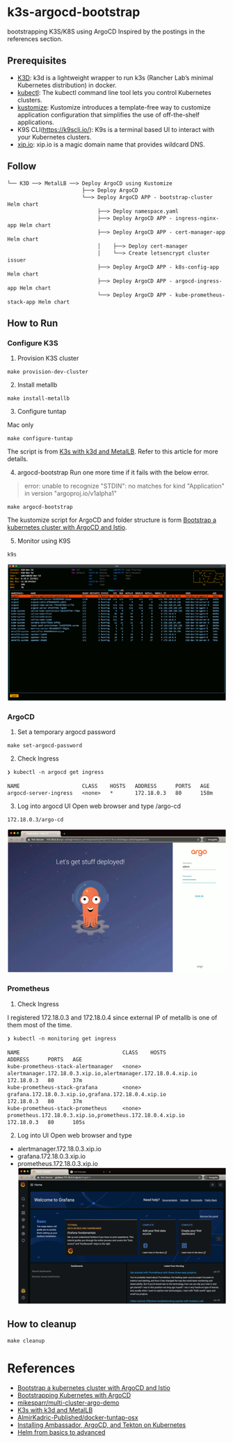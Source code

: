# k3s-argocd-bootstrap
bootstrapping K3S/K8S using ArgoCD
Inspired by the postings in the references section.

## Prerequisites
* [K3D](https://k3d.io/): k3d is a lightweight wrapper to run k3s (Rancher Lab’s minimal Kubernetes distribution) in docker.
* [kubectl](https://kubernetes.io/docs/reference/kubectl/overview/): The kubectl command line tool lets you control Kubernetes clusters.
* [kustomize](https://kustomize.io/): Kustomize introduces a template-free way to customize application configuration that simplifies the use of off-the-shelf applications.
* K9S CLI(https://k9scli.io/): K9s is a terminal based UI to interact with your Kubernetes clusters.
* [xip.io](http://xip.io/): xip.io is a magic domain name that provides wildcard DNS.

## Follow
```
└── K3D ──> MetalLB ──> Deploy ArgoCD using Kustomize
                        ├──> Deploy ArgoCD
                        └──> Deploy ArgoCD APP - bootstrap-cluster Helm chart
                             ├──> Deploy namespace.yaml
                             ├──> Deploy ArgoCD APP - ingress-nginx-app Helm chart
                             ├──> Deploy ArgoCD APP - cert-manager-app Helm chart
                             │    ├──> Deploy cert-manager
                             │    └──> Create letsencrypt cluster issuer
                             ├──> Deploy ArgoCD APP - k8s-config-app Helm chart
                             ├──> Deploy ArgoCD APP - argocd-ingress-app Helm chart
                             └──> Deploy ArgoCD APP - kube-prometheus-stack-app Helm chart
```

## How to Run
### Configure K3S
1. Provision K3S cluster
```
make provision-dev-cluster
```
2. Install metallb
```
make install-metallb
```
3. Configure tuntap

Mac only
```
make configure-tuntap
```
The script is from [K3s with k3d and MetalLB](https://blog.kubernauts.io/k3s-with-k3d-and-metallb-on-mac-923a3255c36e). Refer to this article for more details.

4. argocd-bootstrap
Run one more time if it fails with the below error.
> error: unable to recognize "STDIN": no matches for kind "Application" in version "argoproj.io/v1alpha1"
```
make argocd-bootstrap
```
The kustomize script for ArgoCD and folder structure is form [Bootstrap a kubernetes cluster with ArgoCD and Istio](https://nemo83.dev/posts/argocd-istio-operator-bootstrap/).

5. Monitor using K9S
```
k9s
```
![](./docs/images/01.k9s_argocd.gif)

### ArgoCD
1. Set a temporary argocd password
```
make set-argocd-password
```
2. Check Ingress
```
❯ kubectl -n argocd get ingress

NAME                    CLASS    HOSTS   ADDRESS      PORTS   AGE
argocd-server-ingress   <none>   *       172.18.0.3   80      158m
```
3. Log into argocd UI
Open web browser and type <argocd ingress address>/argo-cd
```
172.18.0.3/argo-cd
```
![](./docs/images/02.argocd.gif)

### Prometheus
1. Check Ingress

I registered 172.18.0.3 and 172.18.0.4 since external IP of metallb is one of them most of the time.
```
❯ kubectl -n monitoring get ingress

NAME                                 CLASS    HOSTS                                                           ADDRESS      PORTS   AGE
kube-prometheus-stack-alertmanager   <none>   alertmanager.172.18.0.3.xip.io,alertmanager.172.18.0.4.xip.io   172.18.0.3   80      37m
kube-prometheus-stack-grafana        <none>   grafana.172.18.0.3.xip.io,grafana.172.18.0.4.xip.io             172.18.0.3   80      37m
kube-prometheus-stack-prometheus     <none>   prometheus.172.18.0.3.xip.io,prometheus.172.18.0.4.xip.io       172.18.0.3   80      105s
```
2. Log into UI
Open web browser and type
* alertmanager.172.18.0.3.xip.io
* grafana.172.18.0.3.xip.io
* prometheus.172.18.0.3.xip.io
![](./docs/images/03.kube-prometheus.gif)

## How to cleanup
```
make cleanup
```

# References
* [Bootstrap a kubernetes cluster with ArgoCD and Istio](https://nemo83.dev/posts/argocd-istio-operator-bootstrap/)
* [Bootstrapping Kubernetes with ArgoCD](https://alexsimonjones.medium.com/bootstrapping-kubernetes-with-argocd-989f27ae475)
* [mikesparr/multi-cluster-argo-demo](https://github.com/mikesparr/multi-cluster-argo-demo)
* [K3s with k3d and MetalLB](https://blog.kubernauts.io/k3s-with-k3d-and-metallb-on-mac-923a3255c36e)
* [AlmirKadric-Published/docker-tuntap-osx](https://github.com/AlmirKadric-Published/docker-tuntap-osx)
* [Installing Ambassador, ArgoCD, and Tekton on Kubernetes](https://medium.com/dzerolabs/installing-ambassador-argocd-and-tekton-on-kubernetes-540aacc983b9)
* [Helm from basics to advanced](https://banzaicloud.com/blog/creating-helm-charts/)
